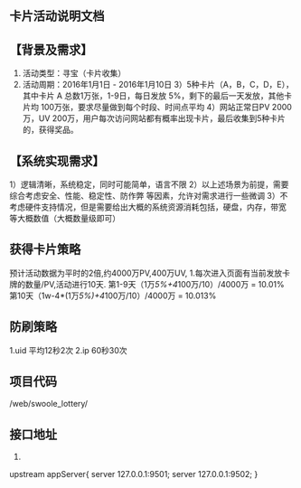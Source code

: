 卡片活动说明文档
---------

【背景及需求】
---

1) 活动类型：寻宝（卡片收集）
2) 活动周期：2016年1月1日 - 2016年1月10日
3）5种卡片（A，B，C，D，E），其中卡片 A 总数1万张，1-9日，每日发放 5%，剩下的最后一天发放，其他卡片均 100万张，要求尽量做到每个时段、时间点平均
4）网站正常日PV 2000万，UV 200万，用户每次访问网站都有概率出现卡片，最后收集到5种卡片的，获得奖品。

【系统实现需求】
---
1）逻辑清晰，系统稳定，同时可能简单，语言不限
2）以上述场景为前提，需要综合考虑安全、性能、稳定性、防作弊 等因素，允许对需求进行一些微调
3）不考虑硬件支持情况，但是需要给出大概的系统资源消耗包括，硬盘，内存，带宽 等大概数值（大概数量级即可）


获得卡片策略
---
预计活动数据为平时的2倍,约4000万PV,400万UV,
1.每次进入页面有当前发放卡牌的数量/PV,活动进行10天.
第1-9天（1万*5%+4*100万/10）/4000万 = 10.01%
第10天（1w-4*(1万*5%)+4*100万/10）/4000万 = 10.013%

防刷策略
---
1.uid 平均12秒2次
2.ip 60秒30次


项目代码
---
/web/swoole_lottery/


接口地址
---
1.


upstream appServer{
    server 127.0.0.1:9501;
    server 127.0.0.1:9502;
}
